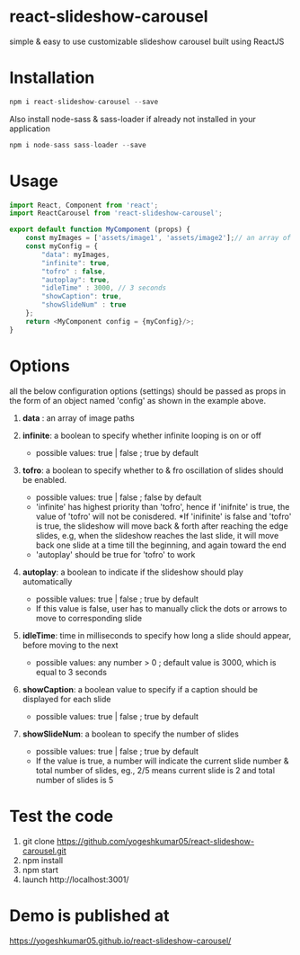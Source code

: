 # react-slideshow-carousel
simple &amp; easy to use customizable slideshow carousel built using ReactJS

# Installation
```javascript
npm i react-slideshow-carousel --save
```

Also install node-sass & sass-loader if already not installed in your application
```javascript
npm i node-sass sass-loader --save
```

# Usage
```javascript
import React, Component from 'react';
import ReactCarousel from 'react-slideshow-carousel';

export default function MyComponent (props) {
    const myImages = ['assets/image1', 'assets/image2'];// an array of image paths
    const myConfig = {
        "data": myImages, 
        "infinite": true, 
        "tofro" : false, 
        "autoplay": true, 
        "idleTime" : 3000, // 3 seconds
        "showCaption": true,
        "showSlideNum" : true
    };
    return <MyComponent config = {myConfig}/>;
}
```
# Options
all the below configuration options (settings) should be passed as props in the form of an object named 'config' as shown in the example above.

1. **data** : an array of image paths

2. **infinite**: a boolean to specify whether infinite looping is on or off
    * possible values: true | false ; true by default

3. **tofro**: a boolean to specify whether to & fro oscillation of slides should be enabled. 
    * possible values: true | false ; false by default
    * 'infinite' has highest priority than 'tofro', hence if 'inifnite' is true, the value of 'tofro' will not be conisdered.     *If 'inifinite' is false and 'tofro' is true, the slideshow will move back & forth after reaching the edge slides, e.g,         when the slideshow reaches the last slide, it will move back one slide at a time till the beginning, and again toward         the end
    * 'autoplay' should be true for 'tofro' to work
    
4. **autoplay**: a boolean to indicate if the slideshow should play automatically
    * possible values: true | false ; true by default
    * If this value is false, user has to manually click the dots or arrows to move to corresponding slide

5. **idleTime**: time in milliseconds to specify how long a slide should appear, before moving to the next
    * possible values: any number > 0 ; default value is 3000, which is equal to 3 seconds

6. **showCaption**: a boolean value to specify if a caption should be displayed for each slide
     * possible values: true | false ; true by default

7. **showSlideNum**: a boolean to specify the number of slides
     * possible values: true | false ; true by default
     * If the value is true, a number will indicate the current slide number & total number of slides, eg., 2/5 means current        slide is 2 and total number of slides is 5

# Test the code
1. git clone https://github.com/yogeshkumar05/react-slideshow-carousel.git
2. npm install
3. npm start
4. launch http://localhost:3001/
    
# Demo is published at 
https://yogeshkumar05.github.io/react-slideshow-carousel/
